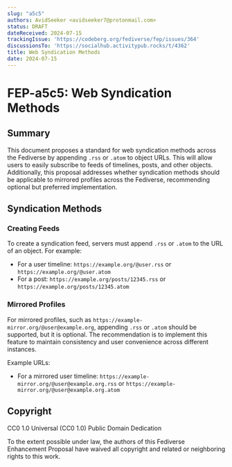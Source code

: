 ```yaml
---
slug: "a5c5"
authors: AvidSeeker <avidseeker7@protonmail.com>
status: DRAFT
dateReceived: 2024-07-15
trackingIssue: 'https://codeberg.org/fediverse/fep/issues/364'
discussionsTo: 'https://socialhub.activitypub.rocks/t/4362'
title: Web Syndication Methods
date: 2024-07-15
---
```


# FEP-a5c5: Web Syndication Methods

## Summary

This document proposes a standard for web syndication methods across the
Fediverse by appending `.rss` or `.atom` to object URLs. This will allow users
to easily subscribe to feeds of timelines, posts, and other objects.
Additionally, this proposal addresses whether syndication methods should be
applicable to mirrored profiles across the Fediverse, recommending optional but
preferred implementation.

## Syndication Methods

### Creating Feeds

To create a syndication feed, servers must append `.rss` or `.atom` to the URL
of an object. For example:

- For a user timeline: `https://example.org/@user.rss` or `https://example.org/@user.atom`
- For a post: `https://example.org/posts/12345.rss` or `https://example.org/posts/12345.atom`

### Mirrored Profiles

For mirrored profiles, such as `https://example-mirror.org/@user@example.org`,
appending `.rss` or `.atom` should be supported, but it is optional. The
recommendation is to implement this feature to maintain consistency and user
convenience across different instances.

Example URLs:

- For a mirrored user timeline:
  `https://example-mirror.org/@user@example.org.rss` or
  `https://example-mirror.org/@user@example.org.atom`

## Copyright

CC0 1.0 Universal (CC0 1.0) Public Domain Dedication

To the extent possible under law, the authors of this Fediverse Enhancement
Proposal have waived all copyright and related or neighboring rights to this
work.
